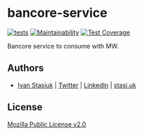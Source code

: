 # bancore-service

[![tests](https://github.com/glocurrency/bancore-service/actions/workflows/tests.yml/badge.svg)](https://github.com/glocurrency/bancore-service/actions/workflows/tests.yml)
[![Maintainability](https://api.codeclimate.com/v1/badges/d9476cc5ce4a529c942a/maintainability)](https://codeclimate.com/repos/61ffcbda569670017700083e/maintainability)
[![Test Coverage](https://api.codeclimate.com/v1/badges/d9476cc5ce4a529c942a/test_coverage)](https://codeclimate.com/repos/61ffcbda569670017700083e/test_coverage)

Bancore service to consume with MW.

## Authors
- [Ivan Stasiuk](https://github.com/brokeyourbike) | [Twitter](https://twitter.com/brokeyourbike) | [LinkedIn](https://www.linkedin.com/in/brokeyourbike) | [stasi.uk](https://stasi.uk)

## License
[Mozilla Public License v2.0](https://github.com/glocurrency/bancore-service/blob/main/LICENSE)
